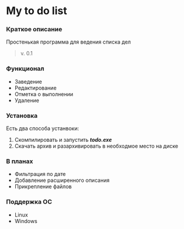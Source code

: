 My to do list
=============
### Краткое описание
Простенькая программа для ведения списка дел
> v. 0.1

### Функционал
- Заведение
- Редактирование
- Отметка о выполнении
- Удаление

### Установка
Есть два способа устанвоки:
1. Скомпилировать и запустить ***todo.exe***
2. Скачать архив и разархивировать в необходмое место на диске

### В планах
* Фильтрация по дате
* Добавление расширенного описания
* Прикрепление файлов

### Поддержка ОС
* Linux
* Windows
